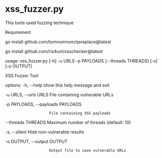 # xss_fuzzer.py
This tools used fuzzing technique


Requirement

go install github.com/tomnomnom/qsreplace@latest

go install github.com/rix4uni/xsschecker@latest

usage: xss_fuzzer.py [-h] -u URLS -p PAYLOADS [--threads THREADS] [-s] [-o OUTPUT]

XSS Fuzzer Tool

options:
  -h, --help            show this help message and exit
  
  -u URLS, --urls URLS  File containing vulnerable URLs
  
  -p PAYLOADS, --payloads PAYLOADS
  
                        File containing XSS payloads
  --threads THREADS     Maximum number of threads (default: 10)
  
  -s, --silent          Hide non-vulnerable results
  
  -o OUTPUT, --output OUTPUT
  
                        Output file to save vulnerable URLs
